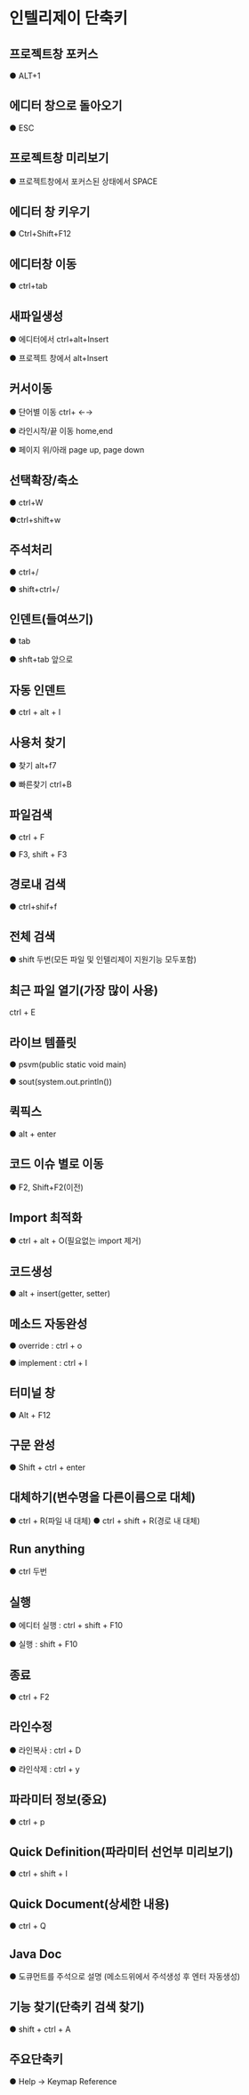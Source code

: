 # 인텔리제이 단축키

## 프로젝트창 포커스
● ALT+1

## 에디터 창으로 돌아오기
● ESC

## 프로젝트창 미리보기
● 프로젝트창에서 포커스된 상태에서 SPACE

## 에디터 창 키우기
● Ctrl+Shift+F12

## 에디터창 이동
● ctrl+tab

## 새파일생성
● 에디터에서 ctrl+alt+Insert

● 프로젝트 창에서 alt+Insert

## 커서이동
● 단어별 이동 ctrl+ ←→

● 라인시작/끝 이동 home,end

● 페이지 위/아래 page up, page down

## 선택확장/축소
● ctrl+W 

●ctrl+shift+w

## 주석처리
● ctrl+/

● shift+ctrl+/

## 인덴트(들여쓰기)
● tab

● shft+tab 앞으로

## 자동 인덴트
● ctrl + alt + I

## 사용처 찾기
● 찾기 alt+f7

● 빠른찾기 ctrl+B

## 파일검색
● ctrl + F

● F3, shift + F3

## 경로내 검색
● ctrl+shif+f

## 전체 검색
● shift 두번(모든 파일 및 인텔리제이 지원기능 모두포함)

## 최근 파일 열기(가장 많이 사용)
ctrl + E

## 라이브 템플릿
● psvm(public static void main)

● sout(system.out.println())

## 퀵픽스
● alt + enter

## 코드 이슈 별로 이동
● F2, Shift+F2(이전)

## Import 최적화
● ctrl + alt + O(필요없는 import 제거)

## 코드생성
● alt + insert(getter, setter)

## 메소드 자동완성
● override : ctrl + o

● implement : ctrl + I

## 터미널 창
● Alt + F12

## 구문 완성
● Shift + ctrl + enter

## 대체하기(변수명을 다른이름으로 대체)
● ctrl + R(파일 내 대체)
● ctrl + shift + R(경로 내 대체)

## Run anything
● ctrl 두번

## 실행
● 에디터 실행 : ctrl + shift + F10

● 실행 : shift + F10

## 종료
● ctrl + F2

## 라인수정
● 라인복사 : ctrl + D

● 라인삭제 : ctrl + y

## 파라미터 정보(중요)
● ctrl + p

## Quick Definition(파라미터 선언부 미리보기)
● ctrl + shift + I

## Quick Document(상세한 내용)
● ctrl + Q

## Java Doc
● 도큐먼트를 주석으로 설명 (메소드위에서 주석생성 후 엔터 자동생성)

## 기능 찾기(단축키 검색 찾기)
● shift + ctrl + A

## 주요단축키
● Help → Keymap Reference









